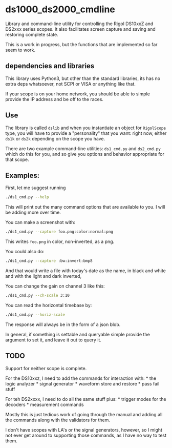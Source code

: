 # ds1000_ds2000_cmdline

Library and command-line utility for controlling the Rigol DS10xxZ and DS2xxx
series scopes.  It also facilitates screen capture and saving and restoring
complete state.

This is a work in progress, but the functions that are implemented so far
seem to work.

## dependencies and libraries

This library uses Python3, but other than the standard libraries, its has
no extra deps whatsoever, not SCPI or VISA or anything like that.

If your scope is on your home network, you should be able to simple provide
the IP address and be off to the races.

## Use

The library is called `dslib` and when you instantiate an object
for `RigolScope` type, you will have to provide a "personality" that
you want: right now, either `ds1k` or `ds2k` depending on the scope
you have.

There are two example command-line utilities:
`ds1_cmd.py` and `ds2_cmd.py` which do this for you, and so give
you options and behavior appropriate for that scope.

## Examples:

First, let me suggest running

```sh
./ds1_cmd.py --help
```

This will print out the many command options that are available to you.
I will be adding more over time.

You can make a screenshot with:

```sh
./ds1_cmd.py --capture foo.png:color:normal:png
```

This writes `foo.png` in color, non-inverted, as a png.

You could also do:
```sh
./ds1_cmd.py --capture :bw:invert:bmp8
```

And that would write a file with today's date as the name, in black and
white and with the light and dark inverted,

You can change the gain on channel 3 like this:

```sh
./ds1_cmd.py --ch-scale 3:10
```

You can read the horizontal timebase by:

```sh
./ds1_cmd.py --horiz-scale
```
The response will always be in the form of a json blob.

In general, if something is settable and queryable simple provide the argument
to set it, and leave it out to query it.

## TODO

Support for neither scope is complete.

For the DS10xxz, I need to add the commands for interaction with:
    * the logic analyzer
    * signal generator
    * waveform store and restore
    * pass fail stuff

For teh DS2xxxx, I need to do all the same stuff plus:
    * trigger modes for the decoders
    * measurement commands

Mostly this is just tedious work of going through the manual and adding
all the commands along with the validators for them.

I don't have scopes with LA's or the signal generators, however,
so I might not ever get around to supporting those commands, as I have
no way to test them.


